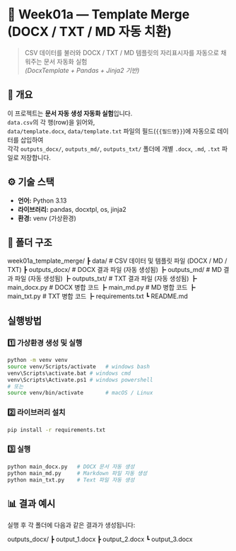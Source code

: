 # 🧪 Week01a — Template Merge (DOCX / TXT / MD 자동 치환)

> CSV 데이터를 불러와 DOCX / TXT / MD 템플릿의 자리표시자를 자동으로 채워주는 문서 자동화 실험  
> *(DocxTemplate + Pandas + Jinja2 기반)*

## 📘 개요  
이 프로젝트는 **문서 자동 생성 자동화 실험**입니다.  
`data.csv`의 각 행(row)을 읽어와,  
`data/template.docx`, `data/template.txt` 파일의 필드(`{{필드명}}`)에 자동으로 데이터를 삽입하여  
각각 `outputs_docx/`, `outputs_md/`, `outputs_txt/` 폴더에 개별 `.docx`, `.md`, `.txt` 파일로 저장합니다.

## ⚙️ 기술 스택  
- **언어:** Python 3.13
- **라이브러리:** pandas, docxtpl, os, jinja2
- **환경:** venv (가상환경)  

## 📁 폴더 구조
week01a_template_merge/
┣ data/ # CSV 데이터 및 템플릿 파일 (DOCX / MD / TXT)
┣ outputs_docx/ # DOCX 결과 파일 (자동 생성됨)
┣ outputs_md/ # MD 결과 파일 (자동 생성됨)
┣ outputs_txt/ # TXT 결과 파일 (자동 생성됨)
┣ main_docx.py # DOCX 병합 코드
┣ main_md.py # MD 병합 코드
┣ main_txt.py # TXT 병합 코드
┣ requirements.txt 
┗ README.md

## 실행방법
### 1️⃣ 가상환경 생성 및 실행
```bash
python -m venv venv
source venv/Scripts/activate   # windows bash
venv\Scripts\activate.bat # windows cmd
venv\Scripts\Activate.ps1 # windows powershell
# 또는
source venv/bin/activate       # macOS / Linux
```

### 2️⃣ 라이브러리 설치
```bash
pip install -r requirements.txt
```

### 3️⃣ 실행
```bash
python main_docx.py   # DOCX 문서 자동 생성
python main_md.py     # Markdown 파일 자동 생성
python main_txt.py    # Text 파일 자동 생성
```

## 📊 결과 예시

실행 후 각 폴더에 다음과 같은 결과가 생성됩니다:

outputs_docx/
 ┣ output_1.docx
 ┣ output_2.docx
 ┗ output_3.docx